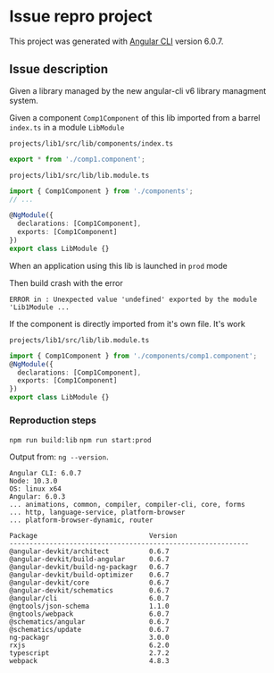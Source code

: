 # Issue repro project

This project was generated with [Angular CLI](https://github.com/angular/angular-cli) version 6.0.7.

## Issue description

Given a library managed by the new angular-cli v6 library managment system.

Given a component `Comp1Component` of this lib imported from a barrel `index.ts` in a module `LibModule`

`projects/lib1/src/lib/components/index.ts`

```ts
export * from './comp1.component';
```

`projects/lib1/src/lib/lib.module.ts`

```ts
import { Comp1Component } from './components';
// ...

@NgModule({
  declarations: [Comp1Component],
  exports: [Comp1Component]
})
export class LibModule {}
```

When an application using this lib is launched in `prod` mode

Then build crash with the error

```log
ERROR in : Unexpected value 'undefined' exported by the module 'Lib1Module ...
```

If the component is directly imported from it's own file. It's work

`projects/lib1/src/lib/lib.module.ts`
```ts
import { Comp1Component } from './components/comp1.component';
@NgModule({
  declarations: [Comp1Component],
  exports: [Comp1Component]
})
export class LibModule {}
```

### Reproduction steps

`npm run build:lib`
`npm run start:prod`

Output from: `ng --version`.

```log
Angular CLI: 6.0.7
Node: 10.3.0
OS: linux x64
Angular: 6.0.3
... animations, common, compiler, compiler-cli, core, forms
... http, language-service, platform-browser
... platform-browser-dynamic, router

Package                            Version
------------------------------------------------------------
@angular-devkit/architect          0.6.7
@angular-devkit/build-angular      0.6.7
@angular-devkit/build-ng-packagr   0.6.7
@angular-devkit/build-optimizer    0.6.7
@angular-devkit/core               0.6.7
@angular-devkit/schematics         0.6.7
@angular/cli                       6.0.7
@ngtools/json-schema               1.1.0
@ngtools/webpack                   6.0.7
@schematics/angular                0.6.7
@schematics/update                 0.6.7
ng-packagr                         3.0.0
rxjs                               6.2.0
typescript                         2.7.2
webpack                            4.8.3
```